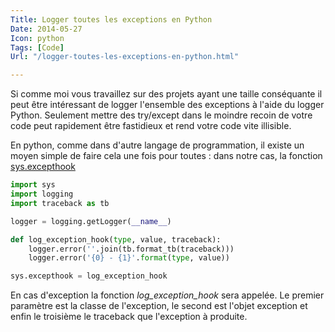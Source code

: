 ```yaml
---
Title: Logger toutes les exceptions en Python
Date: 2014-05-27
Icon: python
Tags: [Code]
Url: "/logger-toutes-les-exceptions-en-python.html"

---
```


Si comme moi vous travaillez sur des projets ayant une taille conséquante il peut être intéressant de logger l'ensemble des exceptions à l'aide du logger Python. Seulement mettre des try/except dans le moindre recoin de votre code peut rapidement être fastidieux et rend votre code vite illisible.

En python, comme dans d'autre langage de programmation, il existe un moyen simple de faire cela une fois pour toutes : dans notre cas, la fonction [sys.excepthook](https://docs.python.org/2/library/sys.html#sys.excepthook)

```python
import sys
import logging
import traceback as tb

logger = logging.getLogger(__name__)

def log_exception_hook(type, value, traceback):
    logger.error(''.join(tb.format_tb(traceback)))
    logger.error('{0} - {1}'.format(type, value))

sys.excepthook = log_exception_hook
```

En cas d'exception la fonction *log_exception_hook* sera appelée. Le premier paramètre est la classe de l'exception, le second est l'objet exception et enfin le troisième le traceback que l'exception à produite.
